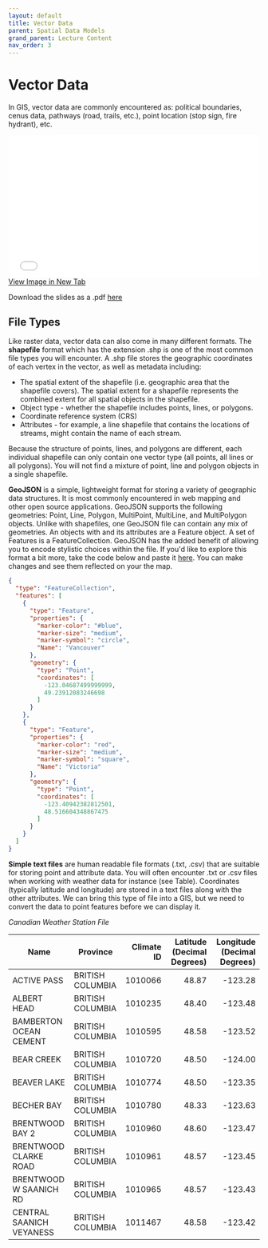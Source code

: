 ```yaml
---
layout: default
title: Vector Data
parent: Spatial Data Models
grand_parent: Lecture Content
nav_order: 3
---
```

<!-- 
<details open markdown="block">
  <summary>
    Table of contents
  </summary>
  {: .text-delta }
1. TOC
{:toc}
</details>
 -->

# Vector Data

In GIS, vector data are commonly encountered as: political boundaries, cenus data, pathways (road, trails, etc.), point location (stop sign, fire hydrant), etc.

<div style="overflow: hidden;
  padding-top: 56.25%;
  position: relative">
  <iframe src="content/Vector.html" title="Processes" scrolling="no" frameborder="0"
    style="border: 0;
   height: 100%;
   left: 0;
   position: absolute;
   top: 0;
   width: 100%;">
   <p>Your browser does not support iframes.</p>
 </iframe>
</div>
<a href="content/Vector.html" target="_blank">View Image in New Tab</a>


Download the slides as a .pdf [here](https://raw.githubusercontent.com/June-Skeeter/Module2_GEOS270/main/docs/content/Vector.pdf)

## File Types

Like raster data, vector data can also come in many different formats. The **shapefile** format which has the extension .shp is one of the most common file types you will encounter.  A .shp file stores the geographic coordinates of each vertex in the vector, as well as metadata including:

* The spatial extent of the shapefile (i.e. geographic area that the shapefile covers). The spatial extent for a shapefile represents the combined extent for all spatial objects in the shapefile.
* Object type - whether the shapefile includes points, lines, or polygons.
* Coordinate reference system (CRS)
* Attributes - for example, a line shapefile that contains the locations of streams, might contain the name of each stream.

Because the structure of points, lines, and polygons are different, each individual shapefile can only contain one vector type (all points, all lines or all polygons). You will not find a mixture of point, line and polygon objects in a single shapefile.

**GeoJSON** is a simple, lightweight format for storing a variety of geographic data structures.  It is most commonly encountered in web mapping and other open source applications.  GeoJSON supports the following geometries: Point, Line, Polygon, MultiPoint, MultiLine, and MultiPolygon objects.  Unlike with shapefiles, one GeoJSON file can contain any mix of geometries. An objects with and its attributes are a Feature object. A set of Features is a FeatureCollection.  GeoJSON has the added benefit of allowing you to encode stylistic choices within the file.  If you'd like to explore this format a bit more, take the code below and paste it [here](https://geojson.io/#map=2/20.0/0.0).  You can make changes and see them reflected on your the map.

```json
{
  "type": "FeatureCollection",
  "features": [
    {
      "type": "Feature",
      "properties": {
        "marker-color": "#blue",
        "marker-size": "medium",
        "marker-symbol": "circle",
        "Name": "Vancouver"
      },
      "geometry": {
        "type": "Point",
        "coordinates": [
          -123.04687499999999,
          49.23912083246698
        ]
      }
    },
    {
      "type": "Feature",
      "properties": {
        "marker-color": "red",
        "marker-size": "medium",
        "marker-symbol": "square",
        "Name": "Victoria"
      },
      "geometry": {
        "type": "Point",
        "coordinates": [
          -123.40942382812501,
          48.516604348867475
        ]
      }
    }
  ]
}
```
**Simple text files** are human readable file formats (.txt, .csv) that are suitable for storing point and attribute data.  You will often encounter .txt or .csv files when working with weather data for instance (see Table).  Coordinates (typically latitude and longitude) are stored in a text files along with the other attributes.  We can bring this type of file into a GIS, but we need to convert the data to point features before we can display it. 

*Canadian Weather Station File*

|          Name          |    Province    |Climate ID|Latitude (Decimal Degrees)|Longitude (Decimal Degrees)|
|------------------------|----------------|---------:|-------------------------:|--------------------------:|
|ACTIVE PASS             |BRITISH COLUMBIA|   1010066|                     48.87|                    -123.28|
|ALBERT HEAD             |BRITISH COLUMBIA|   1010235|                     48.40|                    -123.48|
|BAMBERTON OCEAN CEMENT  |BRITISH COLUMBIA|   1010595|                     48.58|                    -123.52|
|BEAR CREEK              |BRITISH COLUMBIA|   1010720|                     48.50|                    -124.00|
|BEAVER LAKE             |BRITISH COLUMBIA|   1010774|                     48.50|                    -123.35|
|BECHER BAY              |BRITISH COLUMBIA|   1010780|                     48.33|                    -123.63|
|BRENTWOOD BAY 2         |BRITISH COLUMBIA|   1010960|                     48.60|                    -123.47|
|BRENTWOOD CLARKE ROAD   |BRITISH COLUMBIA|   1010961|                     48.57|                    -123.45|
|BRENTWOOD W SAANICH RD  |BRITISH COLUMBIA|   1010965|                     48.57|                    -123.43|
|CENTRAL SAANICH VEYANESS|BRITISH COLUMBIA|   1011467|                     48.58|                    -123.42|


<!-- 

---

# Assessment Questions

### QC2

The ______ data model represents features in space as discrete two-dimensional ______ , one-dimensional ______ , and/or "zero-dimensional"  points.  Attribute information is stored separately in a ______. -->